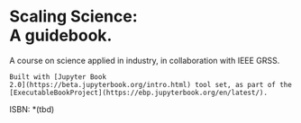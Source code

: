 

<!-- #region -->
# Scaling Science: <br> A guidebook.

A course on science applied in industry, in collaboration with IEEE GRSS.


<!-- #endregion -->

```{admonition} $~$
Built with [Jupyter Book
2.0](https://beta.jupyterbook.org/intro.html) tool set, as part of the
[ExecutableBookProject](https://ebp.jupyterbook.org/en/latest/).  
```



ISBN: *(tbd)


